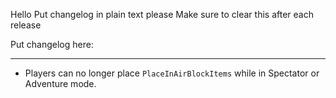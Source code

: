 Hello
Put changelog in plain text please
Make sure to clear this after each release

Put changelog here:

-----------------
- Players can no longer place `PlaceInAirBlockItems` while in Spectator or Adventure mode.
